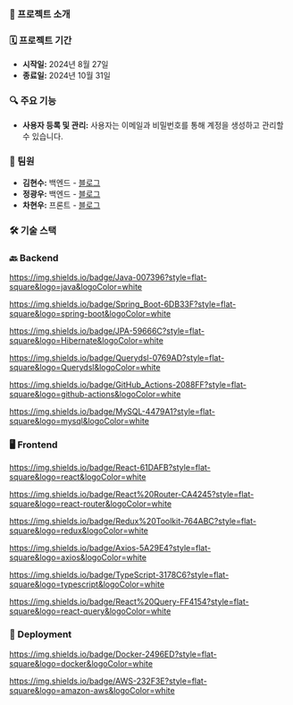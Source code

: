 ### 📖 프로젝트 소개

### 🗓️ 프로젝트 기간

- **시작일:** 2024년 8월 27일
- **종료일:** 2024년 10월 31일

### 🔍 주요 기능

- **사용자 등록 및 관리:** 사용자는 이메일과 비밀번호를 통해 계정을 생성하고 관리할 수 있습니다.

### 👥 팀원

- **김현수:** 백엔드 - [블로그](https://soo-develop.tistory.com/)
- **정광우:** 백엔드 - [블로그](https://junggw96.tistory.com/)
- **차현우:** 프론트 - [블로그](https://velog.io/@doggyfoot92)

### 🛠️ 기술 스택

### 🔙 Backend

https://img.shields.io/badge/Java-007396?style=flat-square&logo=java&logoColor=white

https://img.shields.io/badge/Spring_Boot-6DB33F?style=flat-square&logo=spring-boot&logoColor=white

https://img.shields.io/badge/JPA-59666C?style=flat-square&logo=Hibernate&logoColor=white

https://img.shields.io/badge/Querydsl-0769AD?style=flat-square&logo=Querydsl&logoColor=white

https://img.shields.io/badge/GitHub_Actions-2088FF?style=flat-square&logo=github-actions&logoColor=white

https://img.shields.io/badge/MySQL-4479A1?style=flat-square&logo=mysql&logoColor=white

### 🖥️ Frontend

https://img.shields.io/badge/React-61DAFB?style=flat-square&logo=react&logoColor=white

https://img.shields.io/badge/React%20Router-CA4245?style=flat-square&logo=react-router&logoColor=white

https://img.shields.io/badge/Redux%20Toolkit-764ABC?style=flat-square&logo=redux&logoColor=white

https://img.shields.io/badge/Axios-5A29E4?style=flat-square&logo=axios&logoColor=white

https://img.shields.io/badge/TypeScript-3178C6?style=flat-square&logo=typescript&logoColor=white

https://img.shields.io/badge/React%20Query-FF4154?style=flat-square&logo=react-query&logoColor=white



### 🚀 Deployment

https://img.shields.io/badge/Docker-2496ED?style=flat-square&logo=docker&logoColor=white

https://img.shields.io/badge/AWS-232F3E?style=flat-square&logo=amazon-aws&logoColor=white
